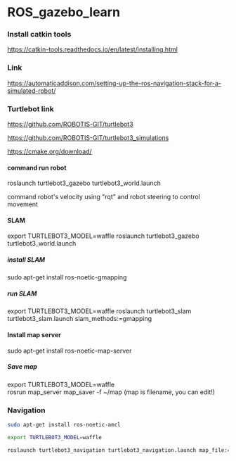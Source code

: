# ROS_gazebo_learn


### Install catkin tools 
https://catkin-tools.readthedocs.io/en/latest/installing.html


### Link 
https://automaticaddison.com/setting-up-the-ros-navigation-stack-for-a-simulated-robot/


### Turtlebot link 
https://github.com/ROBOTIS-GIT/turtlebot3

https://github.com/ROBOTIS-GIT/turtlebot3_simulations


https://cmake.org/download/



#### command run robot 
roslaunch turtlebot3_gazebo turtlebot3_world.launch

command robot's velocity using "rqt" and robot steering to control movement 


#### SLAM 
export TURTLEBOT3_MODEL=waffle
roslaunch turtlebot3_gazebo turtlebot3_world.launch


##### install SLAM
sudo apt-get install ros-noetic-gmapping

##### run SLAM
export TURTLEBOT3_MODEL=waffle
roslaunch turtlebot3_slam turtlebot3_slam.launch slam_methods:=gmapping


#### Install map server 
sudo apt-get install ros-noetic-map-server

##### Save map
export TURTLEBOT3_MODEL=waffle   
rosrun map_server map_saver -f ~/map       (map is filename, you can edit!)



### Navigation 
```bash
sudo apt-get install ros-noetic-amcl
```


```bash
export TURTLEBOT3_MODEL=waffle
```

```bash
roslaunch turtlebot3_navigation turtlebot3_navigation.launch map_file:=$HOME/map.yaml 
```






